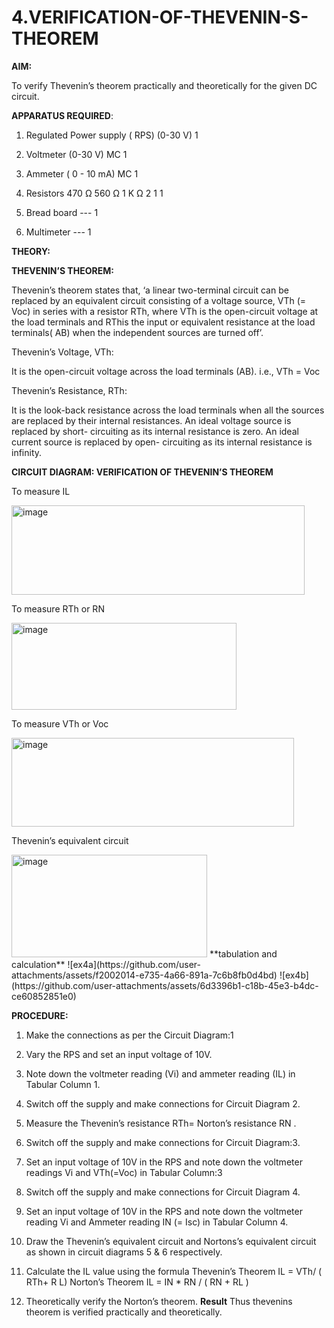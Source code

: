 # 4.VERIFICATION-OF-THEVENIN-S-THEOREM

**AIM:**

To verify Thevenin’s theorem practically and theoretically for the given DC circuit.

**APPARATUS REQUIRED**:

1.	Regulated Power supply ( RPS)	(0-30 V)	1

2.	Voltmeter	(0-30 V) MC	1

3.	Ammeter	( 0 - 10 mA) MC	1

4.	Resistors	470 Ω 560 Ω 1 K Ω	2 1 1

5.	Bread board	---	1

6.	Multimeter	---	1

**THEORY:**

**THEVENIN’S THEOREM:**

Thevenin’s theorem states that, ‘a linear two-terminal circuit can be replaced by an equivalent circuit consisting of a voltage source, VTh (= Voc) in series with a resistor RTh, where VTh is the open-circuit voltage at the load terminals and RThis the input or equivalent resistance at the load terminals( AB) when the independent sources are turned off’.

Thevenin’s Voltage, VTh:

It is the open-circuit voltage across the load terminals (AB). i.e., VTh = Voc

Thevenin’s Resistance, RTh:

It is the look-back resistance across the load terminals when all the sources are replaced by their internal resistances. An ideal voltage source is replaced by short- circuiting as its internal resistance is zero. An ideal current source is replaced by open- circuiting as its internal resistance is infinity.
 
**CIRCUIT DIAGRAM: VERIFICATION OF THEVENIN’S THEOREM**

To measure IL

<img width="469" height="143" alt="image" src="https://github.com/user-attachments/assets/a89d6d2b-c628-434d-961f-3ae03e200d8e" />

To measure RTh or RN

<img width="360" height="139" alt="image" src="https://github.com/user-attachments/assets/4a0cd230-205b-48ad-ab08-f359aaf192a6" />

To measure VTh or Voc

<img width="452" height="142" alt="image" src="https://github.com/user-attachments/assets/b0bb48a9-90fe-4979-a3fe-4e41c67239ce" />

Thevenin’s equivalent circuit

<img width="313" height="164" alt="image" src="https://github.com/user-attachments/assets/2de70f30-9d20-46c2-a05d-2cf793137885" />
**tabulation and calculation**
![ex4a](https://github.com/user-attachments/assets/f2002014-e735-4a66-891a-7c6b8fb0d4bd)
![ex4b](https://github.com/user-attachments/assets/6d3396b1-c18b-45e3-b4dc-ce60852851e0)





**PROCEDURE:**

1.	Make the connections as per the Circuit Diagram:1

2.	Vary the RPS and set an input voltage of 10V.

3.	Note down the voltmeter reading (Vi) and ammeter reading (IL) in Tabular Column 1.

4.	Switch off the supply and make connections for Circuit Diagram 2.

5.	Measure the Thevenin’s resistance RTh= Norton’s resistance RN .

6.	Switch off the supply and make connections for Circuit Diagram:3.

7.	Set an input voltage of 10V in the RPS and note down the voltmeter readings Vi and VTh(=Voc) in Tabular Column:3

8.	Switch off the supply and make connections for Circuit Diagram 4.

9.	Set an input voltage of 10V in the RPS and note down the voltmeter reading Vi and Ammeter reading IN (= Isc) in Tabular Column 4.

10.	Draw the Thevenin’s equivalent circuit and Nortons’s equivalent circuit as shown in circuit diagrams 5 & 6 respectively.

11.	Calculate the IL value using the formula
    Thevenin’s Theorem IL = VTh/ ( RTh+ R L)
    Norton’s Theorem IL = IN * RN / ( RN + RL )

13.	Theoretically verify the Norton’s theorem.
**Result**
      Thus thevenins theorem is verified practically and theoretically.

